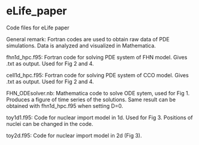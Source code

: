 # eLife_paper
Code files for eLife paper

General remark: Fortran codes are used to obtain raw data of PDE simulations. Data is analyzed and visualized in Mathematica.

fhn1d_hpc.f95:
  Fortran code for solving PDE system of FHN model. Gives .txt as output. Used for Fig 2 and 4.

cell1d_hpc.f95:
  Fortran code for solving PDE system of CCO model. Gives .txt as output. Used for Fig 2 and 4.
  
FHN_ODEsolver.nb:
  Mathematica code to solve ODE sytem, used for Fig 1. Produces a figure of time series of the solutions. Same result can be obtained with fhn1d_hpc.f95 when setting D=0.

toy1d1.f95:
  Code for nuclear import model in 1d. Used for Fig 3. Positions of nuclei can be changed in the code.

toy2d.f95:
  Code for nuclear import model in 2d (Fig 3).
